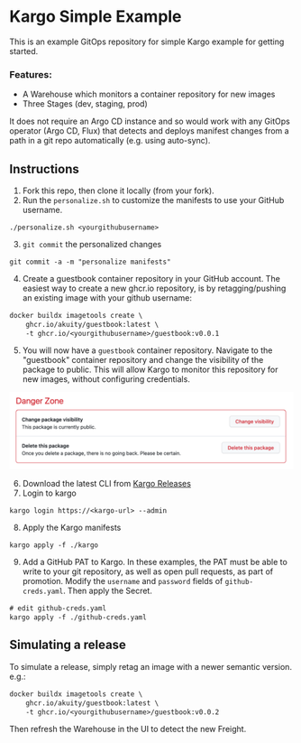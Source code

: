 # Kargo Simple Example

This is an example GitOps repository for simple Kargo example for getting started.

### Features:
* A Warehouse which monitors a container repository for new images
* Three Stages (dev, staging, prod)

It does not require an Argo CD instance and so would work with any GitOps operator (Argo CD, Flux) that detects and deploys manifest changes from a path in a git repo automatically (e.g. using auto-sync).


## Instructions

1. Fork this repo, then clone it locally (from your fork).
2. Run the `personalize.sh` to customize the manifests to use your GitHub username.
```
./personalize.sh <yourgithubusername>
```
3. `git commit` the personalized changes
```
git commit -a -m "personalize manifests"
```
4. Create a guestbook container repository in your GitHub account. The easiest way to create a new ghcr.io repository, is by retagging/pushing an existing image with your github username:

```
docker buildx imagetools create \
    ghcr.io/akuity/guestbook:latest \
    -t ghcr.io/<yourgithubusername>/guestbook:v0.0.1
```

5. You will now have a `guestbook` container repository. Navigate to the "guestbook" container repository and change the visibility of the package to public. This will allow Kargo to monitor this repository for new images, without configuring credentials.

![image](docs/change-package-visibility.png)

6. Download the latest CLI from [Kargo Releases](https://github.com/akuity/kargo/releases)
7. Login to kargo

```
kargo login https://<kargo-url> --admin
```

8. Apply the Kargo manifests

```
kargo apply -f ./kargo
```

9. Add a GitHub PAT to Kargo. In these examples, the PAT must be able to write to your git repository, as well as open pull requests, as part of promotion.
Modify the `username` and `password`  fields of `github-creds.yaml`. Then apply the Secret. 

```
# edit github-creds.yaml
kargo apply -f ./github-creds.yaml
```

## Simulating a release

To simulate a release, simply retag an image with a newer semantic version. e.g.:

```
docker buildx imagetools create \
    ghcr.io/akuity/guestbook:latest \
    -t ghcr.io/<yourgithubusername>/guestbook:v0.0.2
```

Then refresh the Warehouse in the UI to detect the new Freight.
